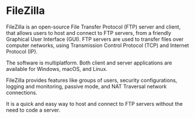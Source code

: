 # FileZilla

FileZilla is an open-source File Transfer Protocol (FTP) server and client, that allows users to host and connect to FTP servers, from a friendly Graphical User Interface (GUI). 
FTP servers are used to transfer files over computer networks, using Transmission Control Protocol (TCP) and Internet Protocol (IP).

The software is multiplatform. Both client and server applications are available for Windows, macOS, and Linux.

FileZilla provides features like groups of users, security configurations, logging and monitoring, passive mode, and NAT Traversal network connections.

It is a quick and easy way to host and connect to FTP servers without the need to code a server.